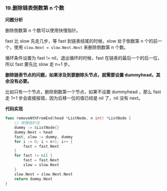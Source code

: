 ### 19.删除链表倒数第 n 个数

**问题分析**

删除倒数第 n 个数可以使用快慢指针。

fast 比 slow 先走几步，等 fast 到链表结尾的时候，slow 处于倒数第 n 个的前一个，使用 `slow.Next = slow.Next.Next` 来删除倒数第 n 个数。

循环条件设置为 fast != nil，退出循环的时候，fast 在链表的最后一个的后一位，所以 fast 要先比 slow 走 n+1 步。

**删除链表节点的问题，如果涉及到要删除头节点，就需要设置 dummyhead，其余没有必要。**

比如只有一个节点，删除倒数第一个节点，如果不设置 dummyhead ，那么 fast 走 1+1 步会直接报错，因为后移一位的值已经是 nil 了，nil 没有 next。

**代码实现**

```go
func removeNthFromEnd(head *ListNode, n int) *ListNode {
	// 快慢指针法
	dummy := &ListNode{}
	dummy.Next = head
	fast, slow := dummy, dummy
	for i := 0; i < n+1; i++ {
		fast = fast.Next
	}
	for fast != nil {
		fast = fast.Next
		slow = slow.Next
	}
	slow.Next = slow.Next.Next
	return dummy.Next
}
```



